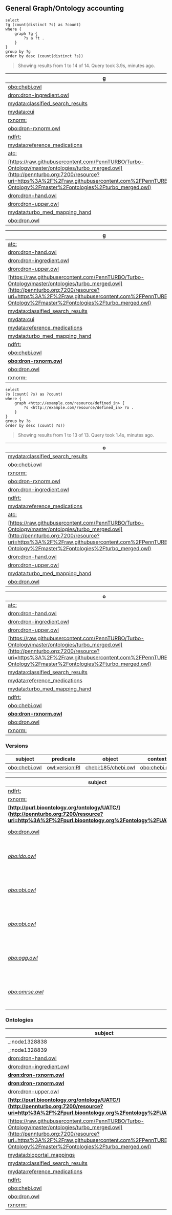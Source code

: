 ## General Graph/Ontology accounting



```SPARQL
select 
?g (count(distinct ?s) as ?count)
where {
    graph ?g {
        ?s a ?t .
    }
}
group by ?g
order by desc (count(distinct ?s))
```

> Showing results from 1 to 14 of 14. Query took 3.9s, minutes ago.



| **g**                                                        | **count** |
| ------------------------------------------------------------ | --------: |
| [obo:chebi.owl](http://pennturbo.org:7200/resource?uri=http%3A%2F%2Fpurl.obolibrary.org%2Fobo%2Fchebi.owl) |    636232 |
| [dron:dron-ingredient.owl](http://pennturbo.org:7200/resource?uri=http%3A%2F%2Fpurl.obolibrary.org%2Fobo%2Fdron%2Fdron-ingredient.owl) |    502504 |
| [mydata:classified_search_results](http://pennturbo.org:7200/resource?uri=http%3A%2F%2Fexample.com%2Fresource%2Fclassified_search_results) |    138159 |
| [mydata:cui](http://pennturbo.org:7200/resource?uri=http%3A%2F%2Fexample.com%2Fresource%2Fcui) |    136044 |
| [rxnorm:](http://pennturbo.org:7200/resource?uri=http%3A%2F%2Fpurl.bioontology.org%2Fontology%2FRXNORM%2F) |    113234 |
| [obo:dron-rxnorm.owl](http://pennturbo.org:7200/resource?uri=http%3A%2F%2Fpurl.obolibrary.org%2Fobo%2Fdron-rxnorm.owl) |     86926 |
| [ndfrt:](http://pennturbo.org:7200/resource?uri=http%3A%2F%2Fpurl.bioontology.org%2Fontology%2FNDFRT%2F) |     36202 |
| [mydata:reference_medications](http://pennturbo.org:7200/resource?uri=http%3A%2F%2Fexample.com%2Fresource%2Freference_medications) |     35165 |
| [atc:](http://pennturbo.org:7200/resource?uri=http%3A%2F%2Fpurl.bioontology.org%2Fontology%2FATC%2F) |      6362 |
| [https://raw.githubusercontent.com/PennTURBO/Turbo-Ontology/master/ontologies/turbo_merged.owl](http://pennturbo.org:7200/resource?uri=https%3A%2F%2Fraw.githubusercontent.com%2FPennTURBO%2FTurbo-Ontology%2Fmaster%2Fontologies%2Fturbo_merged.owl) |      2553 |
| [dron:dron-hand.owl](http://pennturbo.org:7200/resource?uri=http%3A%2F%2Fpurl.obolibrary.org%2Fobo%2Fdron%2Fdron-hand.owl) |       606 |
| [dron:dron-upper.owl](http://pennturbo.org:7200/resource?uri=http%3A%2F%2Fpurl.obolibrary.org%2Fobo%2Fdron%2Fdron-upper.owl) |       181 |
| [mydata:turbo_med_mapping_hand](http://pennturbo.org:7200/resource?uri=http%3A%2F%2Fexample.com%2Fresource%2Fturbo_med_mapping_hand) |         4 |
| [obo:dron.owl](http://pennturbo.org:7200/resource?uri=http%3A%2F%2Fpurl.obolibrary.org%2Fobo%2Fdron.owl) |         1 |



| **g**                                                        | **count** |
| ------------------------------------------------------------ | --------: |
| [atc:](http://pennturbo.org:7200/resource?uri=http%3A%2F%2Fpurl.bioontology.org%2Fontology%2FATC%2F) |      6362 |
| [dron:dron-hand.owl](http://pennturbo.org:7200/resource?uri=http%3A%2F%2Fpurl.obolibrary.org%2Fobo%2Fdron%2Fdron-hand.owl) |       606 |
| [dron:dron-ingredient.owl](http://pennturbo.org:7200/resource?uri=http%3A%2F%2Fpurl.obolibrary.org%2Fobo%2Fdron%2Fdron-ingredient.owl) |    502504 |
| [dron:dron-upper.owl](http://pennturbo.org:7200/resource?uri=http%3A%2F%2Fpurl.obolibrary.org%2Fobo%2Fdron%2Fdron-upper.owl) |       181 |
| [https://raw.githubusercontent.com/PennTURBO/Turbo-Ontology/master/ontologies/turbo_merged.owl](http://pennturbo.org:7200/resource?uri=https%3A%2F%2Fraw.githubusercontent.com%2FPennTURBO%2FTurbo-Ontology%2Fmaster%2Fontologies%2Fturbo_merged.owl) |      2553 |
| [mydata:classified_search_results](http://pennturbo.org:7200/resource?uri=http%3A%2F%2Fexample.com%2Fresource%2Fclassified_search_results) |    138159 |
| [mydata:cui](http://pennturbo.org:7200/resource?uri=http%3A%2F%2Fexample.com%2Fresource%2Fcui) |    136044 |
| [mydata:reference_medications](http://pennturbo.org:7200/resource?uri=http%3A%2F%2Fexample.com%2Fresource%2Freference_medications) |     35165 |
| [mydata:turbo_med_mapping_hand](http://pennturbo.org:7200/resource?uri=http%3A%2F%2Fexample.com%2Fresource%2Fturbo_med_mapping_hand) |         4 |
| [ndfrt:](http://pennturbo.org:7200/resource?uri=http%3A%2F%2Fpurl.bioontology.org%2Fontology%2FNDFRT%2F) |     36202 |
| [obo:chebi.owl](http://pennturbo.org:7200/resource?uri=http%3A%2F%2Fpurl.obolibrary.org%2Fobo%2Fchebi.owl) |    636232 |
| **[obo:dron-rxnorm.owl](http://pennturbo.org:7200/resource?uri=http%3A%2F%2Fpurl.obolibrary.org%2Fobo%2Fdron-rxnorm.owl)** | **86926** |
| [obo:dron.owl](http://pennturbo.org:7200/resource?uri=http%3A%2F%2Fpurl.obolibrary.org%2Fobo%2Fdron.owl) |         1 |
| [rxnorm:](http://pennturbo.org:7200/resource?uri=http%3A%2F%2Fpurl.bioontology.org%2Fontology%2FRXNORM%2F) |    113234 |



```SPARQL
select 
?o (count( ?s) as ?count)
where {
    graph <http://example.com/resource/defined_in> {
        ?s <http://example.com/resource/defined_in> ?o .
    }
}
group by ?o
order by desc (count( ?s))

```

> Showing results from 1 to 13 of 13. Query took 1.4s, minutes ago.



| **o**                                                        | **count** |
| ------------------------------------------------------------ | --------: |
| [mydata:classified_search_results](http://pennturbo.org:7200/resource?uri=http%3A%2F%2Fexample.com%2Fresource%2Fclassified_search_results) |    138158 |
| [obo:chebi.owl](http://pennturbo.org:7200/resource?uri=http%3A%2F%2Fpurl.obolibrary.org%2Fobo%2Fchebi.owl) |    134657 |
| [rxnorm:](http://pennturbo.org:7200/resource?uri=http%3A%2F%2Fpurl.bioontology.org%2Fontology%2FRXNORM%2F) |    113234 |
| [obo:dron-rxnorm.owl](http://pennturbo.org:7200/resource?uri=http%3A%2F%2Fpurl.obolibrary.org%2Fobo%2Fdron-rxnorm.owl) |     86151 |
| [dron:dron-ingredient.owl](http://pennturbo.org:7200/resource?uri=http%3A%2F%2Fpurl.obolibrary.org%2Fobo%2Fdron%2Fdron-ingredient.owl) |     43705 |
| [ndfrt:](http://pennturbo.org:7200/resource?uri=http%3A%2F%2Fpurl.bioontology.org%2Fontology%2FNDFRT%2F) |     36202 |
| [mydata:reference_medications](http://pennturbo.org:7200/resource?uri=http%3A%2F%2Fexample.com%2Fresource%2Freference_medications) |     35164 |
| [atc:](http://pennturbo.org:7200/resource?uri=http%3A%2F%2Fpurl.bioontology.org%2Fontology%2FATC%2F) |      6362 |
| [https://raw.githubusercontent.com/PennTURBO/Turbo-Ontology/master/ontologies/turbo_merged.owl](http://pennturbo.org:7200/resource?uri=https%3A%2F%2Fraw.githubusercontent.com%2FPennTURBO%2FTurbo-Ontology%2Fmaster%2Fontologies%2Fturbo_merged.owl) |      1706 |
| [dron:dron-hand.owl](http://pennturbo.org:7200/resource?uri=http%3A%2F%2Fpurl.obolibrary.org%2Fobo%2Fdron%2Fdron-hand.owl) |       161 |
| [dron:dron-upper.owl](http://pennturbo.org:7200/resource?uri=http%3A%2F%2Fpurl.obolibrary.org%2Fobo%2Fdron%2Fdron-upper.owl) |       112 |
| [mydata:turbo_med_mapping_hand](http://pennturbo.org:7200/resource?uri=http%3A%2F%2Fexample.com%2Fresource%2Fturbo_med_mapping_hand) |         4 |
| [obo:dron.owl](http://pennturbo.org:7200/resource?uri=http%3A%2F%2Fpurl.obolibrary.org%2Fobo%2Fdron.owl) |         1 |



| **o**                                                        | **count** |
| ------------------------------------------------------------ | --------: |
| [atc:](http://pennturbo.org:7200/resource?uri=http%3A%2F%2Fpurl.bioontology.org%2Fontology%2FATC%2F) |      6362 |
| [dron:dron-hand.owl](http://pennturbo.org:7200/resource?uri=http%3A%2F%2Fpurl.obolibrary.org%2Fobo%2Fdron%2Fdron-hand.owl) |       161 |
| [dron:dron-ingredient.owl](http://pennturbo.org:7200/resource?uri=http%3A%2F%2Fpurl.obolibrary.org%2Fobo%2Fdron%2Fdron-ingredient.owl) |     43705 |
| [dron:dron-upper.owl](http://pennturbo.org:7200/resource?uri=http%3A%2F%2Fpurl.obolibrary.org%2Fobo%2Fdron%2Fdron-upper.owl) |       112 |
| [https://raw.githubusercontent.com/PennTURBO/Turbo-Ontology/master/ontologies/turbo_merged.owl](http://pennturbo.org:7200/resource?uri=https%3A%2F%2Fraw.githubusercontent.com%2FPennTURBO%2FTurbo-Ontology%2Fmaster%2Fontologies%2Fturbo_merged.owl) |      1706 |
| [mydata:classified_search_results](http://pennturbo.org:7200/resource?uri=http%3A%2F%2Fexample.com%2Fresource%2Fclassified_search_results) |    138158 |
| [mydata:reference_medications](http://pennturbo.org:7200/resource?uri=http%3A%2F%2Fexample.com%2Fresource%2Freference_medications) |     35164 |
| [mydata:turbo_med_mapping_hand](http://pennturbo.org:7200/resource?uri=http%3A%2F%2Fexample.com%2Fresource%2Fturbo_med_mapping_hand) |         4 |
| [ndfrt:](http://pennturbo.org:7200/resource?uri=http%3A%2F%2Fpurl.bioontology.org%2Fontology%2FNDFRT%2F) |     36202 |
| [obo:chebi.owl](http://pennturbo.org:7200/resource?uri=http%3A%2F%2Fpurl.obolibrary.org%2Fobo%2Fchebi.owl) |    134657 |
| **[obo:dron-rxnorm.owl](http://pennturbo.org:7200/resource?uri=http%3A%2F%2Fpurl.obolibrary.org%2Fobo%2Fdron-rxnorm.owl)** | **86151** |
| [obo:dron.owl](http://pennturbo.org:7200/resource?uri=http%3A%2F%2Fpurl.obolibrary.org%2Fobo%2Fdron.owl) |         1 |
| [rxnorm:](http://pennturbo.org:7200/resource?uri=http%3A%2F%2Fpurl.bioontology.org%2Fontology%2FRXNORM%2F) |    113234 |



### Versions

| **subject**                                                  | **predicate**                                                | **object**                                                   | **context**                                                  |
| ------------------------------------------------------------ | ------------------------------------------------------------ | ------------------------------------------------------------ | ------------------------------------------------------------ |
| [obo:chebi.owl](http://pennturbo.org:7200/resource?uri=http%3A%2F%2Fpurl.obolibrary.org%2Fobo%2Fchebi.owl) | [owl:versionIRI](http://pennturbo.org:7200/resource?uri=http%3A%2F%2Fwww.w3.org%2F2002%2F07%2Fowl%23versionIRI) | [chebi:185/chebi.owl](http://pennturbo.org:7200/resource?uri=http%3A%2F%2Fpurl.obolibrary.org%2Fobo%2Fchebi%2F185%2Fchebi.owl) | [obo:chebi.owl](http://pennturbo.org:7200/resource?uri=http%3A%2F%2Fpurl.obolibrary.org%2Fobo%2Fchebi.owl) |



| **subject**                                                  | **predicate**                                                | **object**                    | **context**                                                  |
| ------------------------------------------------------------ | ------------------------------------------------------------ | ----------------------------- | ------------------------------------------------------------ |
| [ndfrt:](http://pennturbo.org:7200/resource?uri=http%3A%2F%2Fpurl.bioontology.org%2Fontology%2FNDFRT%2F) | [owl:versionInfo](http://pennturbo.org:7200/resource?uri=http%3A%2F%2Fwww.w3.org%2F2002%2F07%2Fowl%23versionInfo) | 2019aa                        | [ndfrt:](http://pennturbo.org:7200/resource?uri=http%3A%2F%2Fpurl.bioontology.org%2Fontology%2FNDFRT%2F) |
| [rxnorm:](http://pennturbo.org:7200/resource?uri=http%3A%2F%2Fpurl.bioontology.org%2Fontology%2FRXNORM%2F) | [owl:versionInfo](http://pennturbo.org:7200/resource?uri=http%3A%2F%2Fwww.w3.org%2F2002%2F07%2Fowl%23versionInfo) | 2019ab                        | [rxnorm:](http://pennturbo.org:7200/resource?uri=http%3A%2F%2Fpurl.bioontology.org%2Fontology%2FRXNORM%2F) |
| **[http://purl.bioontology.org/ontology/UATC/](http://pennturbo.org:7200/resource?uri=http%3A%2F%2Fpurl.bioontology.org%2Fontology%2FUATC%2F)** | **[owl:versionInfo](http://pennturbo.org:7200/resource?uri=http%3A%2F%2Fwww.w3.org%2F2002%2F07%2Fowl%23versionInfo)** | **2019ab**                    | **[atc:](http://pennturbo.org:7200/resource?uri=http%3A%2F%2Fpurl.bioontology.org%2Fontology%2FATC%2F)** |
| [obo:dron.owl](http://pennturbo.org:7200/resource?uri=http%3A%2F%2Fpurl.obolibrary.org%2Fobo%2Fdron.owl) | [owl:versionInfo](http://pennturbo.org:7200/resource?uri=http%3A%2F%2Fwww.w3.org%2F2002%2F07%2Fowl%23versionInfo) | 2020-01-06                    | [obo:dron.owl](http://pennturbo.org:7200/resource?uri=http%3A%2F%2Fpurl.obolibrary.org%2Fobo%2Fdron.owl) |
| *[obo:ido.owl](http://pennturbo.org:7200/resource?uri=http%3A%2F%2Fpurl.obolibrary.org%2Fobo%2Fido.owl)* | *[owl:versionInfo](http://pennturbo.org:7200/resource?uri=http%3A%2F%2Fwww.w3.org%2F2002%2F07%2Fowl%23versionInfo)* | *2017-11-03*                  | *[https://raw.githubusercontent.com/PennTURBO/Turbo-Ontology/master/ontologies/turbo_merged.owl](http://pennturbo.org:7200/resource?uri=https%3A%2F%2Fraw.githubusercontent.com%2FPennTURBO%2FTurbo-Ontology%2Fmaster%2Fontologies%2Fturbo_merged.owl)* |
| *[obo:obi.owl](http://pennturbo.org:7200/resource?uri=http%3A%2F%2Fpurl.obolibrary.org%2Fobo%2Fobi.owl)* | *[owl:versionInfo](http://pennturbo.org:7200/resource?uri=http%3A%2F%2Fwww.w3.org%2F2002%2F07%2Fowl%23versionInfo)* | *2019-06-05*                  | *[https://raw.githubusercontent.com/PennTURBO/Turbo-Ontology/master/ontologies/turbo_merged.owl](http://pennturbo.org:7200/resource?uri=https%3A%2F%2Fraw.githubusercontent.com%2FPennTURBO%2FTurbo-Ontology%2Fmaster%2Fontologies%2Fturbo_merged.owl)* |
| *[obo:obi.owl](http://pennturbo.org:7200/resource?uri=http%3A%2F%2Fpurl.obolibrary.org%2Fobo%2Fobi.owl)* | *[owl:versionInfo](http://pennturbo.org:7200/resource?uri=http%3A%2F%2Fwww.w3.org%2F2002%2F07%2Fowl%23versionInfo)* | *2019-11-12*                  | *[https://raw.githubusercontent.com/PennTURBO/Turbo-Ontology/master/ontologies/turbo_merged.owl](http://pennturbo.org:7200/resource?uri=https%3A%2F%2Fraw.githubusercontent.com%2FPennTURBO%2FTurbo-Ontology%2Fmaster%2Fontologies%2Fturbo_merged.owl)* |
| *[obo:ogg.owl](http://pennturbo.org:7200/resource?uri=http%3A%2F%2Fpurl.obolibrary.org%2Fobo%2Fogg.owl)* | *[owl:versionInfo](http://pennturbo.org:7200/resource?uri=http%3A%2F%2Fwww.w3.org%2F2002%2F07%2Fowl%23versionInfo)* | *"Vision Release: 1.0.59"@en* | *[https://raw.githubusercontent.com/PennTURBO/Turbo-Ontology/master/ontologies/turbo_merged.owl](http://pennturbo.org:7200/resource?uri=https%3A%2F%2Fraw.githubusercontent.com%2FPennTURBO%2FTurbo-Ontology%2Fmaster%2Fontologies%2Fturbo_merged.owl)* |
| *[obo:omrse.owl](http://pennturbo.org:7200/resource?uri=http%3A%2F%2Fpurl.obolibrary.org%2Fobo%2Fomrse.owl)* | *[owl:versionInfo](http://pennturbo.org:7200/resource?uri=http%3A%2F%2Fwww.w3.org%2F2002%2F07%2Fowl%23versionInfo)* | *2019-21-02*                  | *[https://raw.githubusercontent.com/PennTURBO/Turbo-Ontology/master/ontologies/turbo_merged.owl](http://pennturbo.org:7200/resource?uri=https%3A%2F%2Fraw.githubusercontent.com%2FPennTURBO%2FTurbo-Ontology%2Fmaster%2Fontologies%2Fturbo_merged.owl)* |



### Ontologies

| **subject**                                                  | **predicate**                                                | **object**                                                   | **context**                                                  |
| ------------------------------------------------------------ | ------------------------------------------------------------ | ------------------------------------------------------------ | ------------------------------------------------------------ |
| _:node1328838                                                | [rdf:type](http://pennturbo.org:7200/resource?uri=http%3A%2F%2Fwww.w3.org%2F1999%2F02%2F22-rdf-syntax-ns%23type) | [owl:Ontology](http://pennturbo.org:7200/resource?uri=http%3A%2F%2Fwww.w3.org%2F2002%2F07%2Fowl%23Ontology) | [mydata:reference_medications](http://pennturbo.org:7200/resource?uri=http%3A%2F%2Fexample.com%2Fresource%2Freference_medications) |
| _:node1328839                                                | [rdf:type](http://pennturbo.org:7200/resource?uri=http%3A%2F%2Fwww.w3.org%2F1999%2F02%2F22-rdf-syntax-ns%23type) | [owl:Ontology](http://pennturbo.org:7200/resource?uri=http%3A%2F%2Fwww.w3.org%2F2002%2F07%2Fowl%23Ontology) | [mydata:classified_search_results](http://pennturbo.org:7200/resource?uri=http%3A%2F%2Fexample.com%2Fresource%2Fclassified_search_results) |
| [dron:dron-hand.owl](http://pennturbo.org:7200/resource?uri=http%3A%2F%2Fpurl.obolibrary.org%2Fobo%2Fdron%2Fdron-hand.owl) | [rdf:type](http://pennturbo.org:7200/resource?uri=http%3A%2F%2Fwww.w3.org%2F1999%2F02%2F22-rdf-syntax-ns%23type) | [owl:Ontology](http://pennturbo.org:7200/resource?uri=http%3A%2F%2Fwww.w3.org%2F2002%2F07%2Fowl%23Ontology) | [dron:dron-hand.owl](http://pennturbo.org:7200/resource?uri=http%3A%2F%2Fpurl.obolibrary.org%2Fobo%2Fdron%2Fdron-hand.owl) |
| [dron:dron-ingredient.owl](http://pennturbo.org:7200/resource?uri=http%3A%2F%2Fpurl.obolibrary.org%2Fobo%2Fdron%2Fdron-ingredient.owl) | [rdf:type](http://pennturbo.org:7200/resource?uri=http%3A%2F%2Fwww.w3.org%2F1999%2F02%2F22-rdf-syntax-ns%23type) | [owl:Ontology](http://pennturbo.org:7200/resource?uri=http%3A%2F%2Fwww.w3.org%2F2002%2F07%2Fowl%23Ontology) | [dron:dron-ingredient.owl](http://pennturbo.org:7200/resource?uri=http%3A%2F%2Fpurl.obolibrary.org%2Fobo%2Fdron%2Fdron-ingredient.owl) |
| **[dron:dron-rxnorm.owl](http://pennturbo.org:7200/resource?uri=http%3A%2F%2Fpurl.obolibrary.org%2Fobo%2Fdron%2Fdron-rxnorm.owl)** | **[rdf:type](http://pennturbo.org:7200/resource?uri=http%3A%2F%2Fwww.w3.org%2F1999%2F02%2F22-rdf-syntax-ns%23type)** | **[owl:Ontology](http://pennturbo.org:7200/resource?uri=http%3A%2F%2Fwww.w3.org%2F2002%2F07%2Fowl%23Ontology)** | **[mydata:turbo_med_mapping_hand](http://pennturbo.org:7200/resource?uri=http%3A%2F%2Fexample.com%2Fresource%2Fturbo_med_mapping_hand)** |
| **[dron:dron-rxnorm.owl](http://pennturbo.org:7200/resource?uri=http%3A%2F%2Fpurl.obolibrary.org%2Fobo%2Fdron%2Fdron-rxnorm.owl)** | **[rdf:type](http://pennturbo.org:7200/resource?uri=http%3A%2F%2Fwww.w3.org%2F1999%2F02%2F22-rdf-syntax-ns%23type)** | **[owl:Ontology](http://pennturbo.org:7200/resource?uri=http%3A%2F%2Fwww.w3.org%2F2002%2F07%2Fowl%23Ontology)** | **[obo:dron-rxnorm.owl](http://pennturbo.org:7200/resource?uri=http%3A%2F%2Fpurl.obolibrary.org%2Fobo%2Fdron-rxnorm.owl)** |
| [dron:dron-upper.owl](http://pennturbo.org:7200/resource?uri=http%3A%2F%2Fpurl.obolibrary.org%2Fobo%2Fdron%2Fdron-upper.owl) | [rdf:type](http://pennturbo.org:7200/resource?uri=http%3A%2F%2Fwww.w3.org%2F1999%2F02%2F22-rdf-syntax-ns%23type) | [owl:Ontology](http://pennturbo.org:7200/resource?uri=http%3A%2F%2Fwww.w3.org%2F2002%2F07%2Fowl%23Ontology) | [dron:dron-upper.owl](http://pennturbo.org:7200/resource?uri=http%3A%2F%2Fpurl.obolibrary.org%2Fobo%2Fdron%2Fdron-upper.owl) |
| **[http://purl.bioontology.org/ontology/UATC/](http://pennturbo.org:7200/resource?uri=http%3A%2F%2Fpurl.bioontology.org%2Fontology%2FUATC%2F)** | **[rdf:type](http://pennturbo.org:7200/resource?uri=http%3A%2F%2Fwww.w3.org%2F1999%2F02%2F22-rdf-syntax-ns%23type)** | **[owl:Ontology](http://pennturbo.org:7200/resource?uri=http%3A%2F%2Fwww.w3.org%2F2002%2F07%2Fowl%23Ontology)** | **[atc:](http://pennturbo.org:7200/resource?uri=http%3A%2F%2Fpurl.bioontology.org%2Fontology%2FATC%2F)** |
| [https://raw.githubusercontent.com/PennTURBO/Turbo-Ontology/master/ontologies/turbo_merged.owl](http://pennturbo.org:7200/resource?uri=https%3A%2F%2Fraw.githubusercontent.com%2FPennTURBO%2FTurbo-Ontology%2Fmaster%2Fontologies%2Fturbo_merged.owl) | [rdf:type](http://pennturbo.org:7200/resource?uri=http%3A%2F%2Fwww.w3.org%2F1999%2F02%2F22-rdf-syntax-ns%23type) | [owl:Ontology](http://pennturbo.org:7200/resource?uri=http%3A%2F%2Fwww.w3.org%2F2002%2F07%2Fowl%23Ontology) | [https://raw.githubusercontent.com/PennTURBO/Turbo-Ontology/master/ontologies/turbo_merged.owl](http://pennturbo.org:7200/resource?uri=https%3A%2F%2Fraw.githubusercontent.com%2FPennTURBO%2FTurbo-Ontology%2Fmaster%2Fontologies%2Fturbo_merged.owl) |
| [mydata:bioportal_mappings](http://pennturbo.org:7200/resource?uri=http%3A%2F%2Fexample.com%2Fresource%2Fbioportal_mappings) | [rdf:type](http://pennturbo.org:7200/resource?uri=http%3A%2F%2Fwww.w3.org%2F1999%2F02%2F22-rdf-syntax-ns%23type) | [owl:Ontology](http://pennturbo.org:7200/resource?uri=http%3A%2F%2Fwww.w3.org%2F2002%2F07%2Fowl%23Ontology) | [mydata:turbo_med_mapping_hand](http://pennturbo.org:7200/resource?uri=http%3A%2F%2Fexample.com%2Fresource%2Fturbo_med_mapping_hand) |
| [mydata:classified_search_results](http://pennturbo.org:7200/resource?uri=http%3A%2F%2Fexample.com%2Fresource%2Fclassified_search_results) | [rdf:type](http://pennturbo.org:7200/resource?uri=http%3A%2F%2Fwww.w3.org%2F1999%2F02%2F22-rdf-syntax-ns%23type) | [owl:Ontology](http://pennturbo.org:7200/resource?uri=http%3A%2F%2Fwww.w3.org%2F2002%2F07%2Fowl%23Ontology) | [mydata:turbo_med_mapping_hand](http://pennturbo.org:7200/resource?uri=http%3A%2F%2Fexample.com%2Fresource%2Fturbo_med_mapping_hand) |
| [mydata:reference_medications](http://pennturbo.org:7200/resource?uri=http%3A%2F%2Fexample.com%2Fresource%2Freference_medications) | [rdf:type](http://pennturbo.org:7200/resource?uri=http%3A%2F%2Fwww.w3.org%2F1999%2F02%2F22-rdf-syntax-ns%23type) | [owl:Ontology](http://pennturbo.org:7200/resource?uri=http%3A%2F%2Fwww.w3.org%2F2002%2F07%2Fowl%23Ontology) | [mydata:turbo_med_mapping_hand](http://pennturbo.org:7200/resource?uri=http%3A%2F%2Fexample.com%2Fresource%2Fturbo_med_mapping_hand) |
| [ndfrt:](http://pennturbo.org:7200/resource?uri=http%3A%2F%2Fpurl.bioontology.org%2Fontology%2FNDFRT%2F) | [rdf:type](http://pennturbo.org:7200/resource?uri=http%3A%2F%2Fwww.w3.org%2F1999%2F02%2F22-rdf-syntax-ns%23type) | [owl:Ontology](http://pennturbo.org:7200/resource?uri=http%3A%2F%2Fwww.w3.org%2F2002%2F07%2Fowl%23Ontology) | [ndfrt:](http://pennturbo.org:7200/resource?uri=http%3A%2F%2Fpurl.bioontology.org%2Fontology%2FNDFRT%2F) |
| [obo:chebi.owl](http://pennturbo.org:7200/resource?uri=http%3A%2F%2Fpurl.obolibrary.org%2Fobo%2Fchebi.owl) | [rdf:type](http://pennturbo.org:7200/resource?uri=http%3A%2F%2Fwww.w3.org%2F1999%2F02%2F22-rdf-syntax-ns%23type) | [owl:Ontology](http://pennturbo.org:7200/resource?uri=http%3A%2F%2Fwww.w3.org%2F2002%2F07%2Fowl%23Ontology) | [obo:chebi.owl](http://pennturbo.org:7200/resource?uri=http%3A%2F%2Fpurl.obolibrary.org%2Fobo%2Fchebi.owl) |
| [obo:dron.owl](http://pennturbo.org:7200/resource?uri=http%3A%2F%2Fpurl.obolibrary.org%2Fobo%2Fdron.owl) | [rdf:type](http://pennturbo.org:7200/resource?uri=http%3A%2F%2Fwww.w3.org%2F1999%2F02%2F22-rdf-syntax-ns%23type) | [owl:Ontology](http://pennturbo.org:7200/resource?uri=http%3A%2F%2Fwww.w3.org%2F2002%2F07%2Fowl%23Ontology) | [obo:dron.owl](http://pennturbo.org:7200/resource?uri=http%3A%2F%2Fpurl.obolibrary.org%2Fobo%2Fdron.owl) |
| [rxnorm:](http://pennturbo.org:7200/resource?uri=http%3A%2F%2Fpurl.bioontology.org%2Fontology%2FRXNORM%2F) | [rdf:type](http://pennturbo.org:7200/resource?uri=http%3A%2F%2Fwww.w3.org%2F1999%2F02%2F22-rdf-syntax-ns%23type) | [owl:Ontology](http://pennturbo.org:7200/resource?uri=http%3A%2F%2Fwww.w3.org%2F2002%2F07%2Fowl%23Ontology) | [rxnorm:](http://pennturbo.org:7200/resource?uri=http%3A%2F%2Fpurl.bioontology.org%2Fontology%2FRXNORM%2F) |
